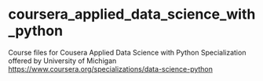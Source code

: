 # coursera_applied_data_science_with_python

Course files for Cousera Applied Data Science with Python Specialization offered by University of Michigan
https://www.coursera.org/specializations/data-science-python

